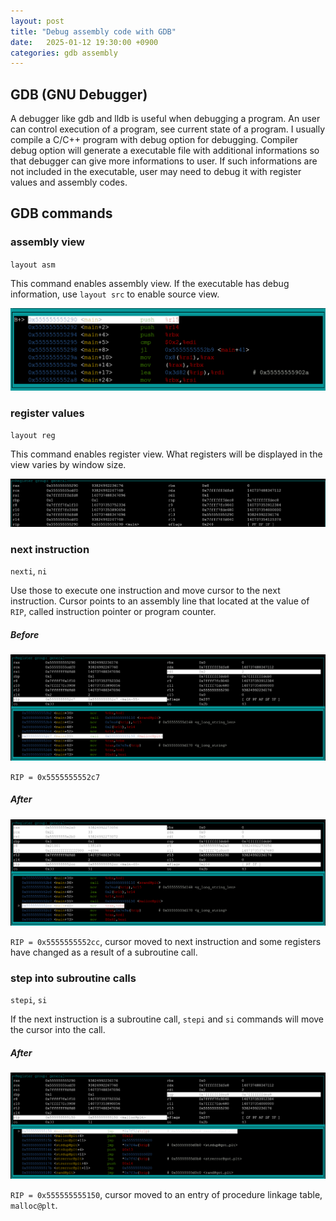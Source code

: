 ```yaml
---
layout: post
title: "Debug assembly code with GDB"
date:   2025-01-12 19:30:00 +0900
categories: gdb assembly
---
```


## GDB (GNU Debugger)
A debugger like gdb and lldb is useful when debugging a program. An user can control execution of a program, see current state of a program. I usually compile a C/C++ program with debug option for debugging. Compiler debug option will generate a executable file with additional informations so that debugger can give more informations to user. If such informations are not included in the executable, user may need to debug it with register values and assembly codes.

## GDB commands

### assembly view
`layout asm`


This command enables assembly view. If the executable has debug information, use `layout src` to enable source view.


![image](/assets/images/gdb_asm.png)

### register values
`layout reg`


This command enables register view. What registers will be displayed in the view varies by window size.


![image](/assets/images/gdb_reg.png)

### next instruction
`nexti`, `ni`


Use those to execute one instruction and move cursor to the next instruction. Cursor points to an assembly line that located at the value of `RIP`, called instruction pointer or program counter.
##### Before
![image](/assets/images/gdb_inst.png)


`RIP = 0x5555555552c7`

##### After
![image](/assets/images/gdb_ni.png)


`RIP = 0x5555555552cc`, cursor moved to next instruction and some registers have changed as a result of a subroutine call.

### step into subroutine calls
`stepi`, `si`


If the next instruction is a subroutine call, `stepi` and `si` commands will move the cursor into the call. 
##### After
![image](/assets/images/gdb_si.png)


`RIP = 0x555555555150`, cursor moved to an entry of procedure linkage table, `malloc@plt`.

